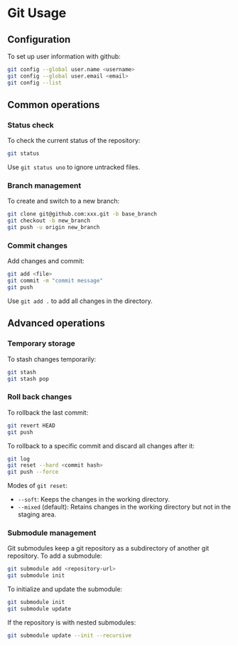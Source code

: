 # Git Usage

## Configuration
To set up user information with github:
```bash
git config --global user.name <username>
git config --global user.email <email>
git config --list
```

## Common operations

### Status check
To check the current status of the repository:
```bash
git status
```
Use `git status uno` to ignore untracked files.

### Branch management
To create and switch to a new branch:
```bash
git clone git@github.com:xxx.git -b base_branch
git checkout -b new_branch
git push -u origin new_branch
```

### Commit changes
Add changes and commit:
```bash
git add <file>
git commit -m "commit message"
git push
```
Use `git add .` to add all changes in the directory.

## Advanced operations

### Temporary storage
To stash changes temporarily:
```bash
git stash
git stash pop
```

### Roll back changes
To rollback the last commit:
```bash
git revert HEAD
git push
```
To rollback to a specific commit and discard all changes after it:
```bash
git log
git reset --hard <commit hash>
git push --force
```
Modes of `git reset`:
- `--soft`: Keeps the changes in the working directory.
- `--mixed` (default): Retains changes in the working directory but not in the staging area.

### Submodule management

Git submodules keep a git repository as a subdirectory of another git repository.  To add a submodule:

```bash
git submodule add <repository-url>
git submodule init
```

To initialize and update the submodule:

```bash
git submodule init
git submodule update
```

If the repository is with nested submodules:

```bash
git submodule update --init --recursive
```
